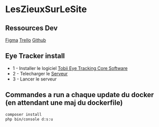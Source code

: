 # LesZieuxSurLeSite

## Ressources Dev

[Figma](https://www.figma.com/file/IeNhL3uRymq7BhU46ioI6x/LesZieuxSurLeSite?type=design&node-id=4%3A53&mode=design&t=eFrSl7poUwrLj7Hz-1)
[Trello](https://trello.com/b/NIHLeh30/lesyeuxdusite)
[Github](https://github.com/Pacefiregab/LesZieuxSurLeSite)

## Eye Tracker install

- 1 - Installer le logiciel [Tobii Eye Tracking Core Software](https://files.update.tech.tobii.com/Tobii_Eye_Tracking_Core_v2.13.1.7294_x86.exe)
- 2 - Telecharger le [Serveur](https://github.com/rezreal/Tobii-EyeX-Web-Socket-Server/releases/tag/v1.0.1)
- 3 - Lancer le serveur

## Commandes a run a chaque update du docker (en attendant une maj du dockerfile)

```bash
composer install
php bin/console d:s:u
```
